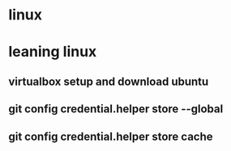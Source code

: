 # linux
# leaning linux
## virtualbox setup and download ubuntu
## git config credential.helper store --global
## git config credential.helper store cache
